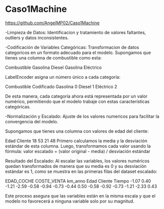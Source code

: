 # Caso1Machine
https://github.com/AngelMP02/Caso1Machine

-Limpieza de Datos: Identificacion y tratamiento de valores
faltantes, outliers y datos inconsistentes.

-Codificación de Variables Categóricas: Transformacion de datos categoricos en un formato adecuado para el modelo.
Supongamos que tienes una columna de combustible como esta:

Combustible
Gasolina
Diesel
Gasolina
Eléctrico

LabelEncoder asigna un número único a cada categoría:

Combustible	Codificado
Gasolina	0
Diesel	1
Eléctrico	2

De esta manera, cada categoría ahora está representada por un valor numérico, permitiendo que el modelo trabaje con estas características categóricas.

-Normalización y Escalado: Ajuste de los valores numericos para facilitar la convergencia del modelo.

Supongamos que tienes una columna con valores de edad del cliente:

Edad Cliente
18
53
21
48
Primero calculamos la media y la desviación estándar de esta columna. Luego, transformamos cada valor usando la fórmula:
valor escalado = (valor original - media) / desviación estándar  

Resultado del Escalado:
Al escalar las variables, los valores numéricos quedan transformados de manera que su media es 0 y su desviación estándar es 1, como se muestra en las primeras filas del dataset escalado:

EDAD_COCHE	COSTE_VENTA	km_anno	Edad Cliente	Tiempo
-1.07	0.40	-1.21	-2.59	-0.58
-0.94	-0.73	-0.44	0.50	-0.58
-0.92	-0.73	-1.21	-2.33	0.43

Este proceso asegura que las variables están en la misma escala y que el modelo no favorecerá a ninguna variable solo por su magnitud.

